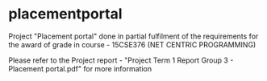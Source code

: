# placementportal

Project "Placement portal" done in partial fulfilment of the requirements for the award of grade in course - 15CSE376 (NET CENTRIC PROGRAMMING)

Please refer to the Project report - "Project Term 1 Report Group 3 - Placement portal.pdf" for more information 
